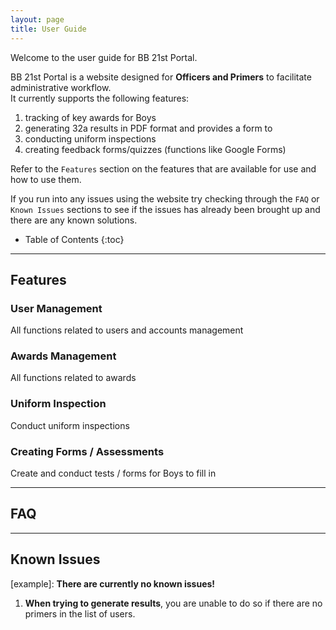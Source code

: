 ```yaml
---
layout: page
title: User Guide
---
```


Welcome to the user guide for BB 21st Portal. <br>

BB 21st Portal is a website designed for **Officers and Primers** to facilitate administrative workflow. <br> 
It currently supports the following features: <br>
1. tracking of key awards for Boys <br>
2. generating 32a results in PDF format and provides a form to <br>
3. conducting uniform inspections <br>
4. creating feedback forms/quizzes (functions like Google Forms) <br>

Refer to the `Features` section on the features that are available for use and how to use them. <br>

If you run into any issues using the website try checking through the `FAQ` or `Known Issues` sections to see if the issues has already been brought up and there are any known solutions. <br>

<div style="page-break-after: always;"></div>

* Table of Contents
{:toc}

--------------------------------------------------------------------------------------------------------------------

<div style="page-break-after: always;"></div>

## Features

### User Management

All functions related to users and accounts management

<div style="page-break-after: always;"></div>

### Awards Management

All functions related to awards

<div style="page-break-after: always;"></div>

### Uniform Inspection

Conduct uniform inspections

<div style="page-break-after: always;"></div>

### Creating Forms / Assessments

Create and conduct tests / forms for Boys to fill in

--------------------------------------------------------------------------------------------------------------------

<div style="page-break-after: always;"></div>

## FAQ

--------------------------------------------------------------------------------------------------------------------

## Known Issues

[example]: **There are currently no known issues!**
1. **When trying to generate results**, you are unable to do so if there are no primers in the list of users.